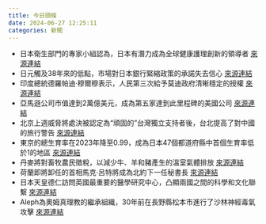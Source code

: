 ```yaml
---
title: 今日頭條
date: 2024-06-27 12:25:11
categories: 新聞            
---
```

- 日本衛生部門的專家小組認為，日本有潛力成為全球健康護理創新的領導者 [來源連結](https://www.japantimes.co.jp/news/2024/06/27/japan/science-health/health-startup-iniative/)
- 日元觸及38年來的低點，市場對日本銀行緊縮政策的承諾失去信心 [來源連結](https://www.japantimes.co.jp/business/2024/06/27/markets/yen-160-boj/)
- 印度總統德羅帕迪·穆爾穆表示，人民第三次給予莫迪政府清晰穩定的授權 [來源連結](https://www.thehindu.com/news/national/president-droupdadi-murmu-remarks-during-joint-siiting-of-parliament/article68339319.ece)
- 亞馬遜公司市值達到2萬億美元，成為第五家達到此里程碑的美國公司 [來源連結](https://www.npr.org/2024/06/27/g-s1-6525/amazon-2-trillion-stock-market-value)
- 北京上週威脅將處決被認定為“頑固的”台灣獨立支持者後，台北提高了對中國的旅行警告 [來源連結](https://www.japantimes.co.jp/news/2024/06/27/asia-pacific/politics/taiwan-china-travel-warning/)
- 東京的總生育率在2023年降至0.99，成為日本47個都道府縣中首個生育率低於1的地區 [來源連結](https://www.japantimes.co.jp/news/2024/06/27/japan/tokyo-governor-race-birthrate/)
- 丹麥將對畜牧農民徵稅，以減少牛、羊和豬產生的溫室氣體排放 [來源連結](https://www.npr.org/2024/06/27/nx-s1-5021147/denmark-carbon-tax-cows-pigs-farms-worlds-first)
- 荷蘭即將卸任的首相馬克·呂特將成為北約下一任秘書長 [來源連結](https://www.japantimes.co.jp/news/2024/06/27/world/politics/mark-rutte-nato-leader/)
- 日本天皇德仁訪問英國最重要的醫學研究中心，凸顯兩國之間的科學和文化聯繫 [來源連結](https://www.japantimes.co.jp/news/2024/06/27/japan/emperor-uk-medical-center-visit/)
- Aleph為奧姆真理教的繼承組織，30年前在長野縣松本市進行了沙林神經毒氣攻擊 [來源連結](https://www.japantimes.co.jp/news/2024/06/27/japan/crime-legal/japan-sarin-attack-anniversary/)



